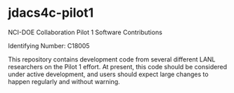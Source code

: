 # jdacs4c-pilot1

NCI-DOE Collaboration Pilot 1 Software Contributions

Identifying Number: C18005

This repository contains development code from several different
LANL researchers on the Pilot 1 effort.  At present, this code 
should be considered under active development, and users should
expect large changes to happen regularly and without warning.


